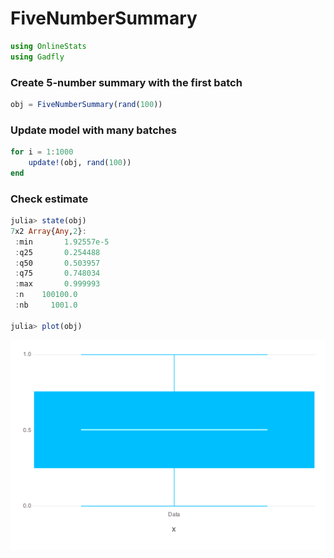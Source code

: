 
# FiveNumberSummary


````julia
using OnlineStats
using Gadfly
````





### Create 5-number summary with the first batch
````julia
obj = FiveNumberSummary(rand(100))
````





### Update model with many batches
````julia
for i = 1:1000
    update!(obj, rand(100))
end
````





### Check estimate
````julia
julia> state(obj)
7x2 Array{Any,2}:
 :min       1.92557e-5
 :q25       0.254488  
 :q50       0.503957  
 :q75       0.748034  
 :max       0.999993  
 :n    100100.0       
 :nb     1001.0       

julia> plot(obj)

````


![](figures/FiveNumberSummary_4_1.png)



